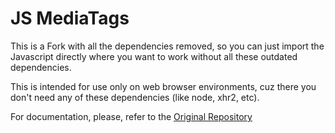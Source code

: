 # JS MediaTags

This is a Fork with all the dependencies removed, so you can just import the Javascript directly where you want to work without all these outdated dependencies. 

This is intended for use only on web browser environments, cuz there you don't need any of these dependencies (like node, xhr2, etc).

For documentation, please, refer to the [Original Repository](https://github.com/aadsm/jsmediatags)